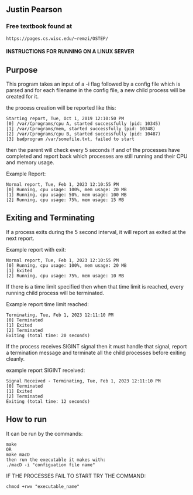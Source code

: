 ## Justin Pearson
### Free textbook found at

	https://pages.cs.wisc.edu/~remzi/OSTEP/

#### INSTRUCTIONS FOR RUNNING ON A LINUX SERVER
## Purpose
This program takes an input of a -i flag followed by a config file which is
parsed and for each filename in the config file, a new child process will be
created for it.

the process creation will be reported like this:

	Starting report, Tue, Oct 1, 2019 12:10:50 PM
	[0] /var/Cprograms/cpu A, started successfully (pid: 10345)
	[1] /var/Cprograms/mem, started successfully (pid: 10348)
	[2] /var/Cprograms/cpu B, started successfully (pid: 10487)
	[3] badprogram /var/somefile.txt, failed to start

then the parent will check every 5 seconds if and of the
processes have completed and report back which processes are still running and
their CPU and memory usage.

Example Report:

	Normal report, Tue, Feb 1, 2023 12:10:55 PM
	[0] Running, cpu usage: 100%, mem usage: 20 MB
	[1] Running, cpu usage: 50%, mem usage: 100 MB
	[2] Running, cpu usage: 75%, mem usage: 15 MB

## Exiting and Terminating
If a process exits during the 5 second interval, it will report as exited at the
next report. 

Example report with exit:

	Normal report, Tue, Feb 1, 2023 12:10:55 PM
	[0] Running, cpu usage: 100%, mem usage: 20 MB
	[1] Exited
	[2] Running, cpu usage: 75%, mem usage: 10 MB

If there is a time limit specified then when that time limit is reached, every
running child process will be terminated.

Example report time limit reached:

	Terminating, Tue, Feb 1, 2023 12:11:10 PM
	[0] Terminated
	[1] Exited
	[2] Terminated
	Exiting (total time: 20 seconds)

If the process receives SIGINT signal then it must handle that signal, report a
termination message and terminate all the child processes before exiting
cleanly.

example report SIGINT received:

	Signal Received - Terminating, Tue, Feb 1, 2023 12:11:10 PM
	[0] Terminated
	[1] Exited
	[2] Terminated
	Exiting (total time: 12 seconds)

## How to run
It can be run by the commands:

	make 
	OR
	make macD
    then run the executable it makes with:
    ./macD -i "configuation file name"

IF THE PROCESSES FAIL TO START TRY THE COMMAND:

	chmod +rwx "executable_name"
